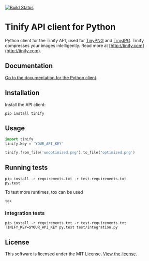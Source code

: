 [<img src="https://travis-ci.org/tinify/tinify-python.svg?branch=master" alt="Build Status">](https://travis-ci.org/tinify/tinify-python)

# Tinify API client for Python

Python client for the Tinify API, used for [TinyPNG](https://tinypng.com) and [TinyJPG](https://tinyjpg.com). Tinify compresses your images intelligently. Read more at [http://tinify.com](http://tinify.com).

## Documentation

[Go to the documentation for the Python client](https://tinypng.com/developers/reference/python).

## Installation

Install the API client:

```
pip install tinify
```

## Usage

```python
import tinify
tinify.key = 'YOUR_API_KEY'

tinify.from_file('unoptimized.png').to_file('optimized.png')
```

## Running tests

```
pip install -r requirements.txt -r test-requirements.txt
py.test
```

To test more runtimes, tox can be used

```
tox
```



### Integration tests

```
pip install -r requirements.txt -r test-requirements.txt
TINIFY_KEY=$YOUR_API_KEY py.test test/integration.py
```

## License

This software is licensed under the MIT License. [View the license](LICENSE).
